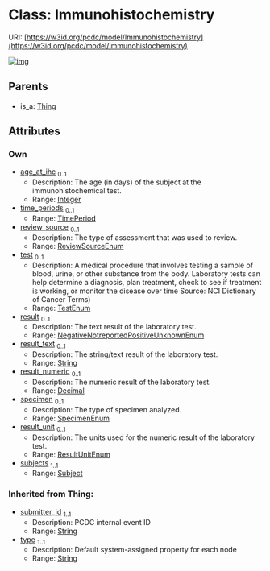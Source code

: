 
# Class: Immunohistochemistry




URI: [https://w3id.org/pcdc/model/Immunohistochemistry](https://w3id.org/pcdc/model/Immunohistochemistry)


[![img](https://yuml.me/diagram/nofunky;dir:TB/class/[TimePeriod],[Thing],[Subject],[Subject]<subjects%201..1-++[Immunohistochemistry&#124;age_at_ihc:integer%20%3F;review_source:ReviewSourceEnum%20%3F;test:TestEnum%20%3F;result:NegativeNotreportedPositiveUnknownEnum%20%3F;result_text:string%20%3F;result_numeric:decimal%20%3F;specimen:SpecimenEnum%20%3F;result_unit:ResultUnitEnum%20%3F;submitter_id(i):string;type(i):string],[TimePeriod]<time_periods%200..1-++[Immunohistochemistry],[Thing]^-[Immunohistochemistry])](https://yuml.me/diagram/nofunky;dir:TB/class/[TimePeriod],[Thing],[Subject],[Subject]<subjects%201..1-++[Immunohistochemistry&#124;age_at_ihc:integer%20%3F;review_source:ReviewSourceEnum%20%3F;test:TestEnum%20%3F;result:NegativeNotreportedPositiveUnknownEnum%20%3F;result_text:string%20%3F;result_numeric:decimal%20%3F;specimen:SpecimenEnum%20%3F;result_unit:ResultUnitEnum%20%3F;submitter_id(i):string;type(i):string],[TimePeriod]<time_periods%200..1-++[Immunohistochemistry],[Thing]^-[Immunohistochemistry])

## Parents

 *  is_a: [Thing](Thing.md)

## Attributes


### Own

 * [age_at_ihc](age_at_ihc.md)  <sub>0..1</sub>
     * Description: The age (in days) of the subject at the immunohistochemical test.
     * Range: [Integer](types/Integer.md)
 * [time_periods](time_periods.md)  <sub>0..1</sub>
     * Range: [TimePeriod](TimePeriod.md)
 * [review_source](review_source.md)  <sub>0..1</sub>
     * Description: The type of assessment that was used to review.
     * Range: [ReviewSourceEnum](ReviewSourceEnum.md)
 * [test](test.md)  <sub>0..1</sub>
     * Description: A medical procedure that involves testing a sample of blood, urine, or other substance from the body. Laboratory tests can help determine a diagnosis, plan treatment, check to see if treatment is working, or monitor the disease over time Source: NCI Dictionary of Cancer Terms)
     * Range: [TestEnum](TestEnum.md)
 * [result](result.md)  <sub>0..1</sub>
     * Description: The text result of the laboratory test.
     * Range: [NegativeNotreportedPositiveUnknownEnum](NegativeNotreportedPositiveUnknownEnum.md)
 * [result_text](result_text.md)  <sub>0..1</sub>
     * Description: The string/text result of the laboratory test.
     * Range: [String](types/String.md)
 * [result_numeric](result_numeric.md)  <sub>0..1</sub>
     * Description: The numeric result of the laboratory test.
     * Range: [Decimal](types/Decimal.md)
 * [specimen](specimen.md)  <sub>0..1</sub>
     * Description: The type of specimen analyzed.
     * Range: [SpecimenEnum](SpecimenEnum.md)
 * [result_unit](result_unit.md)  <sub>0..1</sub>
     * Description: The units used for the numeric result of the laboratory test.
     * Range: [ResultUnitEnum](ResultUnitEnum.md)
 * [subjects](subjects.md)  <sub>1..1</sub>
     * Range: [Subject](Subject.md)

### Inherited from Thing:

 * [submitter_id](submitter_id.md)  <sub>1..1</sub>
     * Description: PCDC internal event ID
     * Range: [String](types/String.md)
 * [type](type.md)  <sub>1..1</sub>
     * Description: Default system-assigned property for each node
     * Range: [String](types/String.md)
